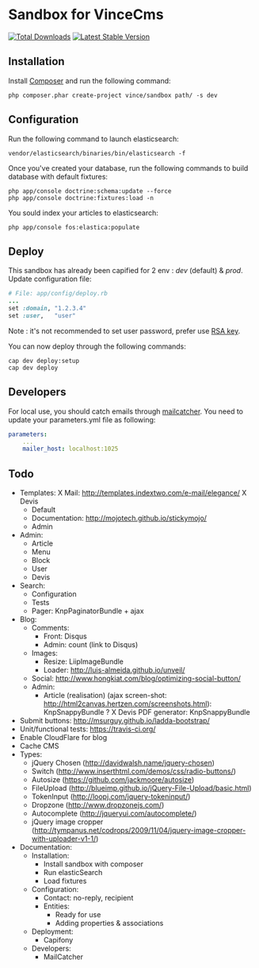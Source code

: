 Sandbox for VinceCms
====================

<!--[![Build Status](https://secure.travis-ci.org/FriendsOfSymfony/FOSUserBundle.png?branch=master)](http://travis-ci.org/FriendsOfSymfony/FOSUserBundle)-->
[![Total Downloads](https://poser.pugx.org/vince/sandbox/downloads.png)](https://packagist.org/packages/vince/sandbox)
[![Latest Stable Version](https://poser.pugx.org/vince/sandbox/v/stable.png)](https://packagist.org/packages/vince/sandbox)

## Installation

Install [Composer](http://getcomposer.org/) and run the following command:
```shell
php composer.phar create-project vince/sandbox path/ -s dev
```

## Configuration

Run the following command to launch elasticsearch:
```shell
vendor/elasticsearch/binaries/bin/elasticsearch -f
```

Once you've created your database, run the following commands to build database with default fixtures:
```shell
php app/console doctrine:schema:update --force
php app/console doctrine:fixtures:load -n
```

You sould index your articles to elasticsearch:
```shell
php app/console fos:elastica:populate
```

## Deploy

This sandbox has already been capified for 2 env : _dev_ (default) & _prod_. Update configuration file:
```ruby
# File: app/config/deploy.rb
...
set :domain, "1.2.3.4"
set :user,   "user"
```

Note : it's not recommended to set user password, prefer use [RSA key](http://www.caxy.com/blog/2008/04/getting-authorized_keys-to-work-logging-in-without-a-password-in-linux/).

You can now deploy through the following commands:
```shell
cap dev deploy:setup
cap dev deploy
```

## Developers

For local use, you should catch emails through [mailcatcher](http://mailcatcher.me/).
You need to update your parameters.yml file as following:
```yml
parameters:
    ...
    mailer_host: localhost:1025
```

## Todo

* Templates:
    X Mail: http://templates.indextwo.com/e-mail/elegance/
    X Devis
    * Default
    * Documentation: http://mojotech.github.io/stickymojo/
    * Admin
* Admin:
    * Article
    * Menu
    * Block
    * User
    * Devis
* Search:
    * Configuration
    * Tests
    * Pager: KnpPaginatorBundle + ajax
* Blog:
    * Comments:
        * Front: Disqus
        * Admin: count (link to Disqus)
    * Images:
        * Resize: LiipImageBundle
        * Loader: http://luis-almeida.github.io/unveil/
    * Social: http://www.hongkiat.com/blog/optimizing-social-button/
    * Admin:
        * Article (realisation) (ajax screen-shot: http://html2canvas.hertzen.com/screenshots.html): KnpSnappyBundle ?
        X Devis PDF generator: KnpSnappyBundle
* Submit buttons: http://msurguy.github.io/ladda-bootstrap/
* Unit/functional tests: https://travis-ci.org/
* Enable CloudFlare for blog
* Cache CMS
* Types:
    * jQuery Chosen (http://davidwalsh.name/jquery-chosen)
    * Switch (http://www.inserthtml.com/demos/css/radio-buttons/)
    * Autosize (https://github.com/jackmoore/autosize)
    * FileUpload (http://blueimp.github.io/jQuery-File-Upload/basic.html)
    * TokenInput (http://loopj.com/jquery-tokeninput/)
    * Dropzone (http://www.dropzonejs.com/)
    * Autocomplete (http://jqueryui.com/autocomplete/)
    * jQuery image cropper (http://tympanus.net/codrops/2009/11/04/jquery-image-cropper-with-uploader-v1-1/)
* Documentation:
    * Installation:
        * Install sandbox with composer
        * Run elasticSearch
        * Load fixtures
    * Configuration:
        * Contact: no-reply, recipient
        * Entities:
            * Ready for use
            * Adding properties & associations
    * Deployment:
        * Capifony
    * Developers:
        * MailCatcher